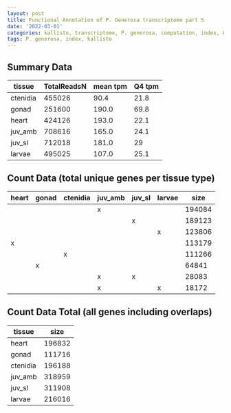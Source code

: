 ```yaml
---
layout: post
title: Functional Annotation of P. Generosa transcriptome part 5
date: '2022-03-01'
categories: kallisto, transcriptome, P. generosa, computation, index, QC, count data
tags: P. generosa, index, kallisto
---
```


## Summary Data

| tissue       | TotalReadsN | mean tpm | Q4 tpm |
|------------|-------------|----------|--------|
| ctenidia | 455026      | 90.4     | 21.8   |
|  gonad    | 251600      | 190.0     | 69.8   |
|  heart    | 424126      | 193.0     | 22.1   |
|  juv_amb  | 708616      | 165.0     | 24.1   |
|  juv_sl   | 712018      | 181.0     | 29     |
|  larvae   | 495025      | 107.0     | 25.1   |

## Count Data (total unique genes per tissue type)

 | heart | gonad | ctenidia | juv_amb | juv_sl | larvae | size   |
|-------|-------|----------|---------|--------|--------|--------|
|       |       |          | x       |        |        | 194084 |
|       |       |          |         | x      |        | 189123 |
|       |       |          |         |        | x      | 123806 |
| x     |       |          |         |        |        | 113179 |
|       |       | x        |         |        |        | 111266 |
|       | x     |          |         |        |        | 64841  |
|       |       |          | x       | x      |        | 28083  |
|       |       |          | x       |        | x      | 18172  |

## Count Data Total (all genes including overlaps)

| tissue   | size   |
|----------|--------|
| heart    | 196832 |
| gonad    | 111716 |
| ctenidia | 196188 |
| juv_amb  | 318959 |
| juv_sl   | 311908 |
| larvae   | 216016 |
